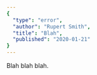 ```yaml
---
{
  "type": "error",
  "author": "Rupert Smith",
  "title": "Blah",
  "published": "2020-01-21"
}
---
```


Blah blah blah.
